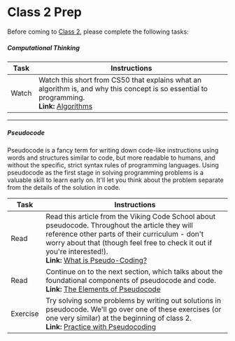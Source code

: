 # Class 2 Prep

Before coming to [Class 2](../class2), please complete the following tasks:

##### Computational Thinking

Task | Instructions |
--------------|------------- |
Watch | Watch this short from CS50 that explains what an algorithm is, and why this concept is so essential to programming.<br>**Link:** <a href="https://www.youtube.com/watch?v=HFLczUUHWNw&index=1&list=PLhQjrBD2T380dhmG9KMjsOQogweyjEeVQ" target="_blank">Algorithms</a>  
***
##### Pseudocode

Pseudocode is a fancy term for writing down code-like instructions using words and structures similar to code, but more readable to humans, and without the specific, strict syntax rules of programming languages. Using pseudocode as the first stage in solving programming problems is a valuable skill to learn early on. It'll let you think about the problem separate from the details of the solution in code.

Task | Instructions |  
--------------|-------------|
Read | Read this article from the Viking Code School about pseudocode. Throughout the article they will reference other parts of their curriculum - don't worry about that (though feel free to check it out if you're interested!). <br>**Link:** <a href="http://www.vikingcodeschool.com/software-engineering-basics/what-is-pseudo-coding" target="_blank">What is Pseudo-Coding?</a>
Read | Continue on to the next section, which talks about the foundational components of pseudocode and code.<br>**Link:** <a href="http://www.vikingcodeschool.com/software-engineering-basics/the-elements-of-pseudocode" target="_blank">The Elements of Pseudocode</a> |
Exercise | Try solving some problems by writing out solutions in pseudocode. We'll go over one of these exercises (or one very similar) at the beginning of class 2.<br>**Link:** <a href="http://www.vikingcodeschool.com/software-engineering-basics/practice-with-pseudo-coding" target="_blank">Practice with Pseudocoding</a>
